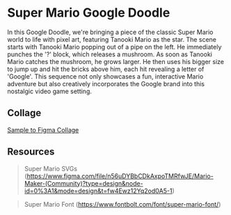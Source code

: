# Super Mario Google Doodle

In this Google Doodle, we're bringing a piece of the classic Super Mario world to life with pixel art, featuring Tanooki Mario as the star. The scene starts with Tanooki Mario popping out of a pipe on the left. He immediately punches the '?' block, which releases a mushroom. As soon as Tanooki Mario catches the mushroom, he grows larger. He then uses his bigger size to jump up and hit the bricks above him, each hit revealing a letter of 'Google'. This sequence not only showcases a fun, interactive Mario adventure but also creatively incorporates the Google brand into this nostalgic video game setting.

## Collage

[Sample to Figma Collage](https://www.figma.com/file/ofPssDm1V184kMG2PHc59D/%F0%9F%8D%84-Super-Mario-Google-Doodle-%E2%AD%90%EF%B8%8F?type=design&node-id=0%3A1&mode=design&t=0NooCv5eLWEsY9fy-1)

## Resources
>Super Mario SVGs (https://www.figma.com/file/n56uDYBbCDkAxpoTMRfwJE/Mario-Maker-(Community)?type=design&node-id=0%3A1&mode=design&t=fw4Ewz12Yq2od0A5-1)

>Super Mario Font (https://www.fontbolt.com/font/super-mario-font/)
